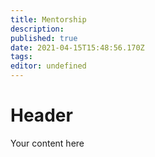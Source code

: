 ```yaml
---
title: Mentorship
description: 
published: true
date: 2021-04-15T15:48:56.170Z
tags: 
editor: undefined
---
```


# Header
Your content here